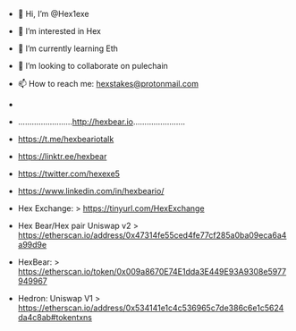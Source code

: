 - 👋 Hi, I’m @Hex1exe
- 👀 I’m interested in Hex
- 🌱 I’m currently learning Eth
- 💞️ I’m looking to collaborate on pulechain
- 📫 How to reach me: hexstakes@protonmail.com   
- 
-  ........................http://hexbear.io.......................
-  https://t.me/hexbeariotalk 
-  https://linktr.ee/hexbear
-  https://twitter.com/hexexe5
-  https://www.linkedin.com/in/hexbeario/

-  Hex Exchange: > https://tinyurl.com/HexExchange

- Hex Bear/Hex pair Uniswap v2 > https://etherscan.io/address/0x47314fe55ced4fe77cf285a0ba09eca6a4a99d9e

- HexBear:  > https://etherscan.io/token/0x009a8670E74E1dda3E449E93A9308e5977949967

- Hedron: Uniswap V1 > https://etherscan.io/address/0x534141e1c4c536965c7de386c6e1c5624da4c8ab#tokentxns





<!---
Hex1exe/Hex1exe is a ✨ special ✨ repository because its `README.md` (this file) appears on your GitHub profile.
You can click the Preview link to take a look at your changes.
--->
